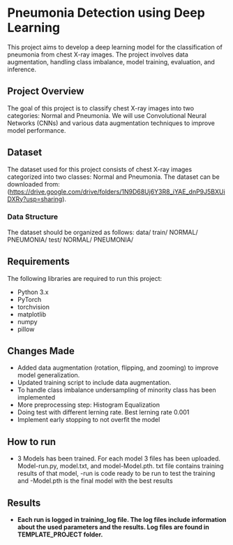 # Pneumonia Detection using Deep Learning

This project aims to develop a deep learning model for the classification of pneumonia from chest X-ray images. The project involves data augmentation, handling class imbalance, model training, evaluation, and inference.

## Project Overview

The goal of this project is to classify chest X-ray images into two categories: Normal and Pneumonia. We will use Convolutional Neural Networks (CNNs) and various data augmentation techniques to improve model performance.

## Dataset

The dataset used for this project consists of chest X-ray images categorized into two classes: Normal and Pneumonia. The dataset can be downloaded from:(https://drive.google.com/drive/folders/1N9D68Uj6Y3R8_iYAE_dnP9J5BXUiDXRy?usp=sharing).

### Data Structure

The dataset should be organized as follows:
data/
train/
NORMAL/
PNEUMONIA/
test/
NORMAL/
PNEUMONIA/

## Requirements

The following libraries are required to run this project:

- Python 3.x
- PyTorch
- torchvision
- matplotlib
- numpy
- pillow

## Changes Made
- Added data augmentation (rotation, flipping, and zooming) to improve model generalization.
- Updated training script to include data augmentation.
- To handle class imbalance undersampling of minority class has been implemented
- More preprocessing step: Histogram Equalization
- Doing test with different lerning rate. Best lerning rate 0.001
- Implement early stopping to not overfit the model

## How to run
- 3 Models has been trained. For each model 3 files has been uploaded. Model-run.py, model.txt, and model-Model.pth. txt file contains training results of that model, -run is code ready to be run to test the training and -Model.pth is the final model with the best results
## Results
- **Each run is logged in training_log file. The log files include information about the used parameters and the results. Log files are found in TEMPLATE_PROJECT folder.**


